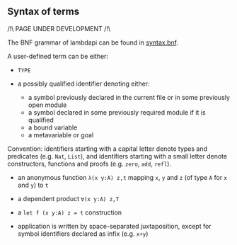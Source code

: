Syntax of terms
---------------

/!\ PAGE UNDER DEVELOPMENT /!\

The BNF grammar of lambdapi can be found in [syntax.bnf](../syntax.bnf).

A user-defined term can be either:

 * `TYPE`
 
 * a possibly qualified identifier denoting either:

   - a symbol previously declared in the current file or in some previously open module
   - a symbol declared in some previously required module if it is qualified
   - a bound variable
   - a metavariable or goal

  Convention: identifiers starting with a capital letter denote types and predicates (e.g. `Nat`, `List`), and identifiers starting with a small letter denote constructors, functions and proofs (e.g. `zero`, `add`, `refl`).
  
 * an anonymous function `λ(x y:A) z,t` mapping `x`, `y` and `z` (of type `A` for `x` and `y`) to `t`

 * a dependent product `∀(x y:A) z,T`

 * a `let f (x y:A) z = t` construction

 * application is written by space-separated juxtaposition, except for symbol identifiers declared as infix (e.g. `x+y`)
 